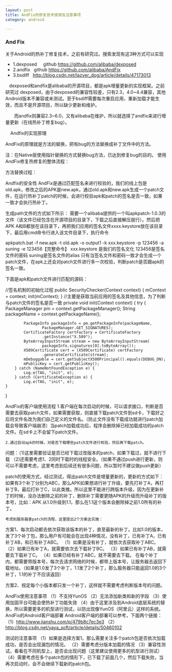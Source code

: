```yaml
---
layout: post
title: AndFix热修复技术使用及注意事项
category: android

---
```


### And Fix
关于Android的热补丁修复技术，之前有研究过。搜索发现有这3种方式可以实现* 1.dexposed     	github https://github.com/alibaba/dexposed* 2.andfix   		github https://github.com/alibaba/AndFix* 3.bsdiff  		http://blog.csdn.net/lazyer_dog/article/details/47173013   dexposed和andfix是alibaba的开源项目，都是apk增量更新的实现框架。之前研究过 dexposed，由于dexposed的兼容性较差，只有2.3，4.0~4.4兼容，其他Android版本不兼容或未测试。至于bsdiff需要每次重启应用，重新加载才能生效，而且不是开源项目，所以缺少更新和维护。
      而andfix则兼容2.3~6.0，又有alibaba在维护，所以就选择了andfix来进行增量更新（在线热补丁修复bug）。
   Andfix的实现原理
AndFix的原理就是方法的替换，把有bug的方法替换成补丁文件中的方法。 注：在Native层使用指针替换的方式替换bug方法，已达到修复bug的目的。使用AndFix修复热修复的整体流程：方法替换过程：Andfix的安全性AndFix是通过匹配签名来进行校验的，我们的线上包是old.apk，修改之后的APK是new.apk，通过old.apk和new.apk生成一个patch文件，在运行热补丁patch的时候，会进行校验apk和patch的签名是否一致，如果一致才会执行热补丁。生成path文件的方式如下所示：需要一个alibaba提供的一个叫apkpatch-1.0.3的文件（该文件已经包含在开源项目的目录下，下载之后直接解压就行）。然后把APK A和B都放在该目录下，再把我们应用的签名文件xxxx.keystore放在该目录下，最后用cmd命令行进入该文件目录下，执行命令apkpatch.bat -f new.apk -t old.apk -o output1 -k xxx.keystore -p 123456 -a suning -e 123456【完整命令】xxx.keystore 是我们的签名文化123456是签名文件的密码suning是签名文件的alias只有当签名文件和密码一致才会生成一个patch文件，在apk上还会对patch文件进行多一次校验，判断patch是否跟apk的签名一致。下面是apk和patch文件进行匹配的源码：//签名机制的初始化过程public SecurityChecker(Context context) {        mContext = context;        init(mContext);}//主要是获取当前应用的签名及其他信息，为了判断与patch文件的签名是否一致private void init(Context context) {        try {            PackageManager pm = context.getPackageManager();            String packageName = context.getPackageName();            PackageInfo packageInfo = pm.getPackageInfo(packageName,                    PackageManager.GET_SIGNATURES);            CertificateFactory certFactory = CertificateFactory                    .getInstance("X.509");            ByteArrayInputStream stream = new ByteArrayInputStream(                    packageInfo.signatures[0].toByteArray());            X509Certificate cert = (X509Certificate) certFactory                    .generateCertificate(stream);            mDebuggable = cert.getSubjectX500Principal().equals(DEBUG_DN);            mPublicKey = cert.getPublicKey();        } catch (NameNotFoundException e) {            Log.e(TAG, "init", e);        } catch (CertificateException e) {            Log.e(TAG, "init", e);    }}AndFix的客户端使用流程	1.客户端在每次启动的时候，可以请求接口，判断是否需要去获取patch文件，如果需要获取，则直接下载patch文件到sd卡，下载好之后将文件名改为我们自己定义的文件名。（防止文件没有下载成功就进行patch加载会导致客户端崩溃）当patch加载成功后，程序会删除掉已经加载成功的patch文件。在sd卡上不会留下patch文件。    2.通过启动apk的时候，对是否下载哪些patch文件进行校验，然后再下载patch。问题：（1)这里需要验证是否已经下载过改版本的patch，如果下载过，就不进行下载	 （2)还需要考虑1、2同时下载时的线程安全。（如果不通过push进行更新，则可以不需要考虑，这里考虑到后续还有很多问题，所以暂时不建议做push更新）patch的使用方式，经过测试，得出patch文件是增量更新的，更新的方式如下：如果有3个补丁分别为ABC，那么APK如果想进行补丁升级，要先打补丁A，再打补丁B，最后打补丁C，以此类推。所以这里不能进行跨版本升级，因为在更新补丁的时候，没办法删除之前的补丁，删除补丁需要更随APK的升级而升级补丁的版本号，比如：APK 从1.0升级到1.1，那么在1.1这个版本会删除掉之前1.0所有的补丁。	考虑到服务器拿patch的流程，这里提出2个方案去实施：方案1、每次启动都去依次获取该版本的补丁，直至最新的补丁。比如1.0的版本，发了3个补丁包，那么用户有可能会在出现4种情况，没有补丁，已有补丁A，已有补丁AB，和已有补丁ABC。	（1）如果是没有补丁，就依次去获取补丁ABC。	（2）如果已有补丁A，就需要依次去下载补丁BC。	（3）如果已有补丁AB，就需要去下载补丁C。	（4）如果已经有补丁ABC，就不需要去下载。在每个补丁内，都需要带版本号，每次去请求网络的时候，都带上版本号，让服务器去返回下载地址。（如果是1.0发了3个补丁，1.1发了2个补丁，那么服务器只能返回1.0的3个补丁，1.1的补丁不应该返回）方案2、规定每个小版本都只发一个补丁，这样就不需要考虑判断版本号的问题。AndFix使用注意事项（1）不支持YunOS（2）无法添加新类和新的字段（3）使用加固平台可能会使热补丁功能失效（4）由于这里涉及到Android底层系统的替换，所以需要更多的机型进行测试，以防出现像YunOS（阿里云）这样的系统。AndFix的Android客户端部署Android客户端的部署可以参考，下面两个链接：（1）http://www.jianshu.com/p/479b8c7ec3e3（2）http://blog.csdn.net/yaya_soft/article/details/50460102测试的注意事项（1）如果是选择方案1，那么需要关注多个patch包是否依次加载成功，是否会出现漏包的情况。（2）需要考虑分版本加载的情况（3）兼容性测试，看看在不同机型上，是否会出现问题（这里建议使用更多的机型进行测试）（4）需要考虑在多个patch包的情形下，已下载了前面几个，然后下载失败，当再次启动时，会不会继续下载新的patch包。